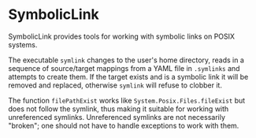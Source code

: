 # SymbolicLink

SymbolicLink provides tools for working with symbolic links on POSIX
systems.

The executable `symlink` changes to the user's home directory,
reads in a sequence of source/target mappings from a YAML file
in `.symlinks` and attempts to create them. If the target exists
and is a symbolic link it will be removed and replaced, otherwise
`symlink` will refuse to clobber it.

The function `filePathExist` works like `System.Posix.Files.fileExist`
but does not follow the symlink, thus making it suitable for working with
unreferenced symlinks. Unreferenced symlinks are not necessarily
"broken"; one should not have to handle exceptions to work with them.
